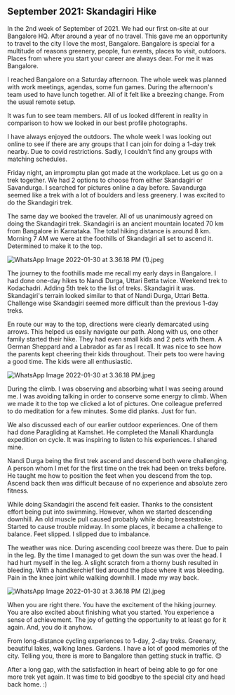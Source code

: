 ## September 2021: Skandagiri Hike

In the 2nd week of September of 2021. We had our first on-site at our Bangalore HQ. After around a year of no travel. This gave me an opportunity to travel to the city I love the most, Bangalore. Bangalore is special for a multitude of reasons greenery, people,  fun events, places to visit, outdoors. Places from where you start your career are always dear. For me it was Bangalore.

I reached Bangalore on a Saturday afternoon. The whole week was planned with work meetings, agendas, some fun games. During the afternoon's team used to have lunch together. All of it felt like a breezing change. From the usual remote setup.

It was fun to see team members. All of us looked different in reality in comparison to how we looked in our best profile photographs. 

I have always enjoyed the outdoors. The whole week I was looking out online to see if there are any groups that I can join for doing a 1-day trek nearby. Due to covid restrictions. Sadly, I couldn't find any groups with matching schedules.

Friday night, an impromptu plan got made at the workplace. Let us go on a trek together. We had 2 options to choose from either Skandagiri or Savandurga. I searched for pictures online a day before. Savandurga seemed like a trek with a lot of boulders and less greenery. I was excited to do the Skandagiri trek. 

The same day we booked the traveler. All of us unanimously agreed on doing the Skandagiri trek. Skandagiri is an ancient mountain located 70 km from Bangalore in Karnataka. The total hiking distance is around 8 km. Morning 7 AM we were at the foothills of Skandagiri all set to ascend it. Determined to make it to the top. 


![WhatsApp Image 2022-01-30 at 3.36.18 PM (1).jpeg](https://cdn.hashnode.com/res/hashnode/image/upload/v1643537238928/sRZmk8hVl.jpeg)

The journey to the foothills made me recall my early days in Bangalore. I had done one-day hikes to Nandi Durga, Uttari Betta twice. Weekend trek to Kodachadri. Adding 5th trek to the list of treks. Skandagiri it was. Skandagiri's terrain looked similar to that of Nandi Durga, Uttari Betta. Challenge wise Skandagiri seemed more difficult than the previous 1-day treks. 

En route our way to the top, directions were clearly demarcated using arrows. This helped us easily navigate our path. Along with us, one other family started their hike. They had even small kids and 2 pets with them. A German Sheppard and a Labrador as far as I recall. It was nice to see how the parents kept cheering their kids throughout. Their pets too were having a good time. The kids were all enthusiastic. 


![WhatsApp Image 2022-01-30 at 3.36.18 PM.jpeg](https://cdn.hashnode.com/res/hashnode/image/upload/v1643537593626/019dmqOlc.jpeg)

During the climb. I was observing and absorbing what I was seeing around me. I was avoiding talking in order to conserve some energy to climb. When we made it to the top we clicked a lot of pictures. One colleague preferred to do meditation for a few minutes. Some did planks. Just for fun. 

We also discussed each of our earlier outdoor experiences. One of them had done Paragliding at Kamshet. He completed the Manali Khardungla expedition on cycle. It was inspiring to listen to his experiences. I shared mine. 

Nandi Durga being the first trek ascend and descend both were challenging. A person whom I met for the first time on the trek had been on treks before. He taught me how to position the feet when you descend from the top. Ascend back then was difficult because of no experience and absolute zero fitness. 

While doing Skandagiri the ascend felt easier. Thanks to the consistent effort being put into swimming. However, when we started descending downhill. An old muscle pull caused probably while doing breaststroke. Started to cause trouble midway. In some places, it became a challenge to balance. Feet slipped. I slipped due to imbalance. 

The weather was nice. During ascending cool breeze was there. Due to pain in the leg. By the time I managed to get down the sun was over the head. I had hurt myself in the leg. A slight scratch from a thorny bush resulted in bleeding. With a handkerchief tied around the place where it was bleeding. Pain in the knee joint while walking downhill. I made my way back. 


![WhatsApp Image 2022-01-30 at 3.36.18 PM (2).jpeg](https://cdn.hashnode.com/res/hashnode/image/upload/v1643538271984/JBMX0VGUW.jpeg)


When you are right there. You have the excitement of the hiking journey. You are also excited about finishing what you started. You experience a sense of achievement. The joy of getting the opportunity to at least go for it again. And, you do it anyhow.

From long-distance cycling experiences to 1-day, 2-day treks. Greenary, beautiful lakes, walking lanes. Gardens. I have a lot of good memories of the city. Telling you, there is more to Bangalore than getting stuck in traffic. 😊

After a long gap, with the satisfaction in heart of being able to go for one more trek yet again. It was time to bid goodbye to the special city and head back home. :) 


  
